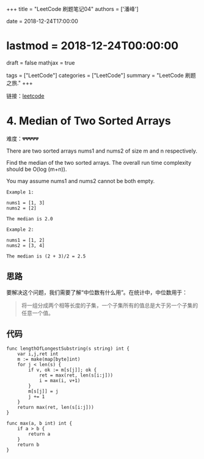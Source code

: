 +++
title = "LeetCode 刷题笔记04"
authors = ['潘峰']

date = 2018-12-24T17:00:00 
# lastmod = 2018-12-24T00:00:00 

draft = false
mathjax = true

tags = ["LeetCode"]
categories = ["LeetCode"]
summary = "LeetCode 刷题之旅."
+++

链接：[leetcode](https://leetcode.com/problemset/all/)

# 4. Median of Two Sorted Arrays

难度：:broken_heart::broken_heart::broken_heart::broken_heart::broken_heart:

There are two sorted arrays nums1 and nums2 of size m and n respectively.

Find the median of the two sorted arrays. The overall run time complexity should be O(log (m+n)).

You may assume nums1 and nums2 cannot be both empty.

```
Example 1:

nums1 = [1, 3]
nums2 = [2]

The median is 2.0
```

```
Example 2:

nums1 = [1, 2]
nums2 = [3, 4]

The median is (2 + 3)/2 = 2.5
```


## 思路

要解决这个问题，我们需要了解“中位数有什么用”。在统计中，中位数用于：

> 将一组分成两个相等长度的子集，一个子集所有的值总是大于另一个子集的任意一个值。





## 代码
```
func lengthOfLongestSubstring(s string) int {
    var i,j,ret int
    m := make(map[byte]int)
    for j < len(s) {
        if v, ok := m[s[j]]; ok {
            ret = max(ret, len(s[i:j]))
            i = max(i, v+1)
        }
        m[s[j]] = j
        j += 1
    }
    return max(ret, len(s[i:j]))
} 

func max(a, b int) int {
    if a > b {
        return a
    }
    return b
}
```

